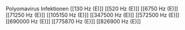 Polyomavirus Infektionen
[[130 Hz (E)]]
[[520 Hz (E)]]
[[6750 Hz (E)]]
[[71250 Hz (E)]]
[[105150 Hz (E)]]
[[347500 Hz (E)]]
[[572500 Hz (E)]]
[[690000 Hz (E)]]
[[775870 Hz (E)]]
[[826900 Hz (E)]]